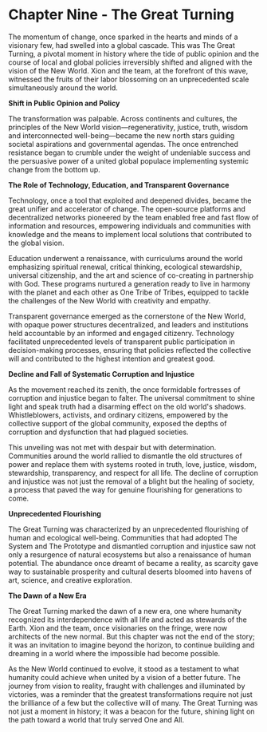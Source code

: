 # Chapter Nine - The Great Turning

The momentum of change, once sparked in the hearts and minds of a visionary few, had swelled into a global cascade. This was The Great Turning, a pivotal moment in history where the tide of public opinion and the course of local and global policies irreversibly shifted and aligned with the vision of the New World. Xion and the team, at the forefront of this wave, witnessed the fruits of their labor blossoming on an unprecedented scale simultaneously around the world.

**Shift in Public Opinion and Policy**

The transformation was palpable. Across continents and cultures, the principles of the New World vision—regenerativity, justice, truth, wisdom and interconnected well-being—became the new north stars guiding societal aspirations and governmental agendas. The once entrenched resistance began to crumble under the weight of undeniable success and the persuasive power of a united global populace implementing systemic change from the bottom up. 

**The Role of Technology, Education, and Transparent Governance**

Technology, once a tool that exploited and deepened divides, became the great unifier and accelerator of change. The open-source platforms and decentralized networks pioneered by the team enabled free and fast flow of information and resources, empowering individuals and communities with knowledge and the means to implement local solutions that contributed to the global vision.

Education underwent a renaissance, with curriculums around the world emphasizing spiritual renewal, critical thinking, ecological stewardship, universal citizenship, and the art and science of co-creating in partnership with God. These programs nurtured a generation ready to live in harmony with the planet and each other as One Tribe of Tribes, equipped to tackle the challenges of the New World with creativity and empathy.

Transparent governance emerged as the cornerstone of the New World, with opaque power structures decentralized, and leaders and institutions held accountable by an informed and engaged citizenry. Technology facilitated unprecedented levels of transparent public participation in decision-making processes, ensuring that policies reflected the collective will and contributed to the highest intention and greatest good.

**Decline and Fall of Systematic Corruption and Injustice**

As the movement reached its zenith, the once formidable fortresses of corruption and injustice began to falter. The universal commitment to shine light and speak truth had a disarming effect on the old world's shadows. Whistleblowers, activists, and ordinary citizens, empowered by the collective support of the global community, exposed the depths of corruption and dysfunction that had plagued societies.

This unveiling was not met with despair but with determination. Communities around the world rallied to dismantle the old structures of power and replace them with systems rooted in truth, love, justice, wisdom, stewardship, transparency, and respect for all life. The decline of corruption and injustice was not just the removal of a blight but the healing of society, a process that paved the way for genuine flourishing for generations to come. 

**Unprecedented Flourishing**

The Great Turning was characterized by an unprecedented flourishing of human and ecological well-being. Communities that had adopted The System and The Prototype and dismantled corruption and injustice saw not only a resurgence of natural ecosystems but also a renaissance of human potential. The abundance once dreamt of became a reality, as scarcity gave way to sustainable prosperity and cultural deserts bloomed into havens of art, science, and creative exploration.

**The Dawn of a New Era**

The Great Turning marked the dawn of a new era, one where humanity recognized its interdependence with all life and acted as stewards of the Earth. Xion and the team, once visionaries on the fringe, were now architects of the new normal. But this chapter was not the end of the story; it was an invitation to imagine beyond the horizon, to continue building and dreaming in a world where the impossible had become possible.

As the New World continued to evolve, it stood as a testament to what humanity could achieve when united by a vision of a better future. The journey from vision to reality, fraught with challenges and illuminated by victories, was a reminder that the greatest transformations require not just the brilliance of a few but the collective will of many. The Great Turning was not just a moment in history; it was a beacon for the future, shining light on the path toward a world that truly served One and All.